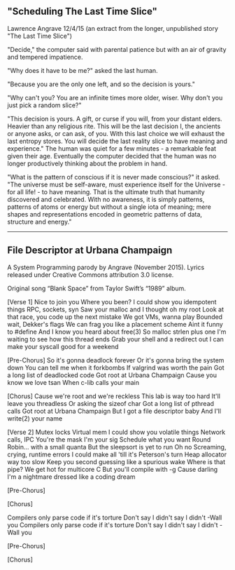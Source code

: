 ## "Scheduling The Last Time Slice"
 Lawrence Angrave 12/4/15 (an extract from the longer, unpublished story "The Last Time Slice")

"Decide," the computer said with parental patience but with an air of gravity and tempered impatience.

"Why does it have to be me?" asked the last human.

"Because you are the only one left, and so the decision is yours."

"Why can't you? You are an infinite times more older, wiser. Why don't you just pick a random slice?"

"This decision is yours. A gift, or curse if you will, from your distant elders. Heavier than any religious rite. This will be the last decision I, the ancients or anyone asks, or can ask, of you. With this last choice we will exhaust the last entropy stores. You will decide the last reality slice to have meaning and experience."
The human was quiet for a few minutes - a remarkable feat given their age. Eventually the computer decided that the human was no longer productively thinking about the problem in hand.

"What is the pattern of conscious if it is never made conscious?" it asked. "The universe must be self-aware, must experience itself for the Universe - for all life! - to have meaning. That is the ultimate truth that humanity discovered and celebrated. With no awareness, it is simply patterns, patterns of atoms or energy but without a single iota of meaning; mere shapes and representations encoded in geometric patterns of data, structure and energy."
___
## File Descriptor at Urbana Champaign
A System Programming parody by Angrave (November 2015). 
Lyrics released under Creative Commons attribution 3.0 license.

Original song “Blank Space” from Taylor Swift’s “1989” album.

[Verse 1]
Nice to join you
Where you been?
I could show you idempotent things
RPC, sockets, syn
Saw your malloc and I thought oh my root
Look at that race, you code up the next mistake
We got VMs, wanna play
Bounded wait, Dekker's flags
We can frag you like a placement scheme
Aint it funny to #define
And I know you heard about free(3)
So malloc strlen plus one
I'm waiting to see how this thread ends
Grab your shell and a redirect out
I can make your syscall good for a weekend

[Pre-Chorus]
So it's gonna deadlock forever
Or it's gonna bring the system down
You can tell me when it forkbombs
If valgrind was worth the pain
Got a long list of deadlocked code
Got root at Urbana Champaign
Cause you know we love tsan
When c-lib calls your main

[Chorus]
Cause we're root and we're reckless
This lab is way too hard
It'll leave you threadless
Or asking the sizeof char
Got a long list of pthread calls
Got root at Urbana Champaign
But I got a file descriptor baby
And I'll write(2) your name



[Verse 2]
Mutex locks
Virtual mem
I could show you volatile things
Network calls, IPC
You're the mask I'm your sig
Schedule what you want
Round Robin… with a small quanta
But the sleepsort is yet to run
Oh no
Screaming, crying, runtime errors
I could make all 'till it's Peterson's turn
Heap allocator way too slow
Keep you second guessing like a spurious wake
Where is that pipe? We get hot for multicore C
But you'll compile with -g
Cause darling I'm a nightmare dressed like a coding dream

[Pre-Chorus]

[Chorus]

Compilers only parse code if it's torture
Don't say I didn't say I didn't -Wall you
Compilers only parse code if it's torture
Don't say I didn't say I didn't -Wall you

[Pre-Chorus]

[Chorus]
